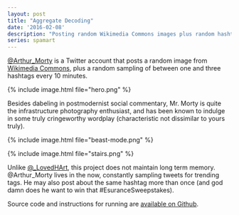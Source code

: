 ```yaml
---
layout: post
title: "Aggregate Decoding"
date: '2016-02-08'
description: "Posting random Wikimedia Commons images plus random hashtags to Twitter."
series: spamart
---
```

[@Arthur_Morty][Arthur_Morty] is a Twitter account that posts a random image from [Wikimedia Commons][commons], plus a random sampling of between one and three hashtags every 10 minutes.

{% include image.html file="hero.png" %}

Besides dabeling in postmodernist social commentary, Mr. Morty is quite the infrastructure photography enthusiast, and has been known to indulge in some truly cringeworthy wordplay (characteristic not dissimilar to yours truly).

{% include image.html file="beast-mode.png" %}

{% include image.html file="stairs.png" %}

Unlike [@_LovedHArt][_LovedHArt], this project does not maintain long term memory. @Arthur_Morty lives in the now, constantly sampling tweets for trending tags. He may also post about the same hashtag more than once (and god damn does he want to win that #EsuranceSweepstakes).

Source code and instructions for running are [available on Github][src].

[src]: https://github.com/mattbierner/aggregate-decoding
[Arthur_Morty]: https://twitter.com/Arthur_Morty
[commons]: https://commons.wikimedia.org/wiki/Main_Page
[_LovedHArt]: http://blog.mattbierner.com/i-u2764-everything/
